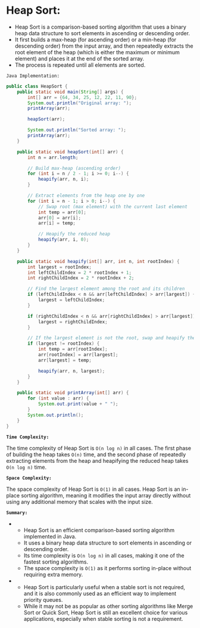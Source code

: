 

# Heap Sort:

- Heap Sort is a comparison-based sorting algorithm that uses a binary heap data structure to sort elements in ascending or descending order. 
- It first builds a max-heap (for ascending order) or a min-heap (for descending order) from the input array, and then repeatedly extracts the root element of the heap (which is either the maximum or minimum element) and places it at the end of the sorted array. 
- The process is repeated until all elements are sorted.

`Java Implementation:`

```java
public class HeapSort {
    public static void main(String[] args) {
        int[] arr = {64, 34, 25, 12, 22, 11, 90};
        System.out.println("Original array: ");
        printArray(arr);

        heapSort(arr);

        System.out.println("Sorted array: ");
        printArray(arr);
    }

    public static void heapSort(int[] arr) {
        int n = arr.length;

        // Build max-heap (ascending order)
        for (int i = n / 2 - 1; i >= 0; i--) {
            heapify(arr, n, i);
        }

        // Extract elements from the heap one by one
        for (int i = n - 1; i > 0; i--) {
            // Swap root (max element) with the current last element
            int temp = arr[0];
            arr[0] = arr[i];
            arr[i] = temp;

            // Heapify the reduced heap
            heapify(arr, i, 0);
        }
    }

    public static void heapify(int[] arr, int n, int rootIndex) {
        int largest = rootIndex;
        int leftChildIndex = 2 * rootIndex + 1;
        int rightChildIndex = 2 * rootIndex + 2;

        // Find the largest element among the root and its children
        if (leftChildIndex < n && arr[leftChildIndex] > arr[largest]) {
            largest = leftChildIndex;
        }

        if (rightChildIndex < n && arr[rightChildIndex] > arr[largest]) {
            largest = rightChildIndex;
        }

        // If the largest element is not the root, swap and heapify the affected subtree
        if (largest != rootIndex) {
            int temp = arr[rootIndex];
            arr[rootIndex] = arr[largest];
            arr[largest] = temp;

            heapify(arr, n, largest);
        }
    }

    public static void printArray(int[] arr) {
        for (int value : arr) {
            System.out.print(value + " ");
        }
        System.out.println();
    }
}
```

**`Time Complexity:`**


The time complexity of Heap Sort is `O(n log n)` in all cases. The first phase of building the heap takes `O(n)` time, and the second phase of repeatedly extracting elements from the heap and heapifying the reduced heap takes `O(n log n)` time.

**`Space Complexity:`**


The space complexity of Heap Sort is `O(1)` in all cases. Heap Sort is an in-place sorting algorithm, meaning it modifies the input array directly without using any additional memory that scales with the input size.

**`Summary:`**

- 
    - Heap Sort is an efficient comparison-based sorting algorithm implemented in Java. 
    - It uses a binary heap data structure to sort elements in ascending or descending order. 
    - Its time complexity is `O(n log n)` in all cases, making it one of the fastest sorting algorithms. 
    - The space complexity is `O(1)` as it performs sorting in-place without requiring extra memory.


- 
    - Heap Sort is particularly useful when a stable sort is not required, and it is also commonly used as an efficient way to implement priority queues. 
    - While it may not be as popular as other sorting algorithms like Merge Sort or Quick Sort, Heap Sort is still an excellent choice for various applications, especially when stable sorting is not a requirement.